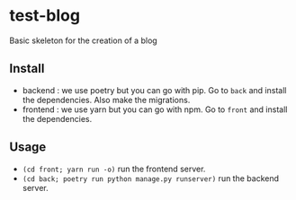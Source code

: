 # test-blog

Basic skeleton for the creation of a blog

## Install

- backend : we use poetry but you can go with pip. Go to `back` and install the dependencies. Also make the migrations.
- frontend : we use yarn but you can go with npm. Go to `front` and install the dependencies.

## Usage

- `(cd front; yarn run -o)` run the frontend server.
- `(cd back; poetry run python manage.py runserver)` run the backend server.
